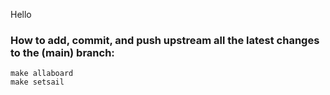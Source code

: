Hello

### How to add, commit, and push upstream all the latest changes to the (main) branch:
```
make allaboard
make setsail
```
